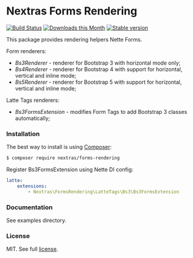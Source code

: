 Nextras Forms Rendering
=======================

[![Build Status](https://travis-ci.org/nextras/forms-rendering.svg?branch=master)](https://travis-ci.org/nextras/forms-rendering)
[![Downloads this Month](https://img.shields.io/packagist/dm/nextras/forms-rendering.svg?style=flat)](https://packagist.org/packages/nextras/forms-rendering)
[![Stable version](http://img.shields.io/packagist/v/nextras/forms-rendering.svg?style=flat)](https://packagist.org/packages/nextras/forms-rendering)

This package provides rendering helpers Nette Forms.

Form renderers:
- *Bs3Renderer* - renderer for Bootstrap 3 with horizontal mode only;
- *Bs4Renderer* - renderer for Bootstrap 4 with support for horizontal, vertical and inline mode;
- *Bs5Renderer* - renderer for Bootstrap 5 with support for horizontal, vertical and inline mode;

Latte Tags renderers:
- *Bs3FormsExtension* - modifies Form Tags to add Bootstrap 3 classes automatically;

### Installation

The best way to install is using [Composer](http://getcomposer.org/):

```sh
$ composer require nextras/forms-rendering
```

Register Bs3FormsExtension using Nette DI config:

```yaml
latte:
    extensions:
        - Nextras\FormsRendering\LatteTags\Bs3\Bs3FormsExtension
```

### Documentation

See examples directory.


### License

MIT. See full [license](license.md).
